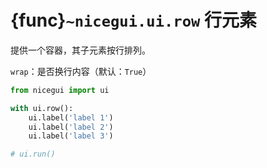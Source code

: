# {func}`~nicegui.ui.row` 行元素

提供一个容器，其子元素按行排列。

`wrap`：是否换行内容（默认：`True`）

```python
from nicegui import ui

with ui.row():
    ui.label('label 1')
    ui.label('label 2')
    ui.label('label 3')

# ui.run()
```
